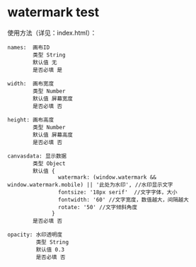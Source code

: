 # watermark test
使用方法（详见：index.html）：

    names:  画布ID
            类型 String
            默认值 无
            是否必填 是

    width:  画布宽度 
            类型 Number 
            默认值 屏幕宽度
            是否必填 否

    height: 画布高度 
            类型 Number 
            默认值 屏幕高度
            是否必填 否

    canvasdata: 显示数据 
            类型 Object 
            默认值 {
                    watermark: (window.watermark && window.watermark.mobile) || '此处为水印', //水印显示文字
                    fontsize: '18px serif'  //文字字体，大小
                    fontwidth: '60' //文字宽度，数值越大，间隔越大
                    rotate: '50' //文字倾斜角度
                  }
            是否必填 否

    opacity: 水印透明度
             类型 String
             默认值 0.3
             是否必填 否